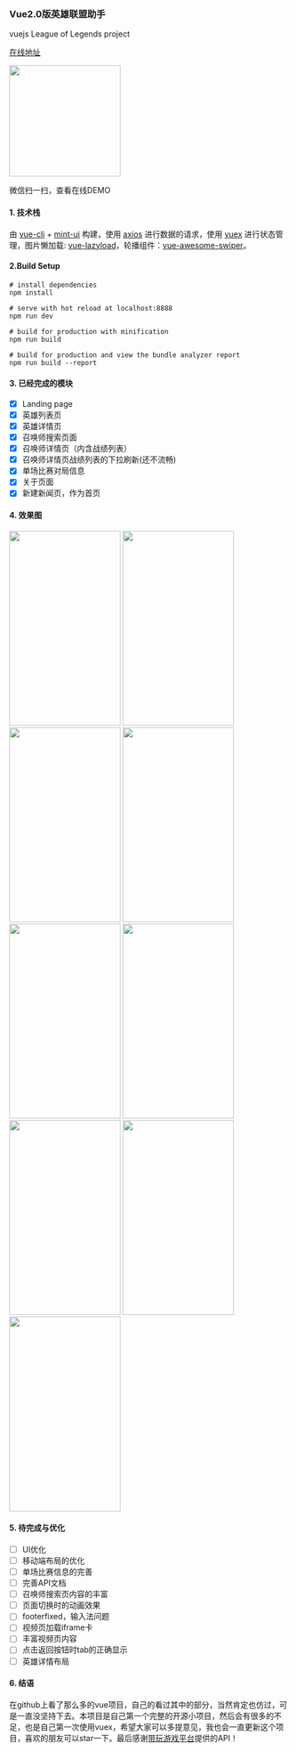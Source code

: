 ### Vue2.0版英雄联盟助手

vuejs League of Legends  project


[在线地址](http://omeme.me/demos/lol/)
<p><img src="http://o9xap42x4.bkt.clouddn.com/lol.png" width="200" height="200"/></p>
<p>微信扫一扫，查看在线DEMO</p>


#### 1. 技术栈

由 [vue-cli](https://github.com/vuejs/vue-cli) + [mint-ui](https://github.com/ElemeFE/mint-ui) 构建，使用 [axios](https://github.com/mzabriskie/axios) 进行数据的请求，使用 [vuex](https://github.com/vuejs/vuex) 进行状态管理，图片懒加载: [vue-lazyload](https://github.com/hilongjw/vue-lazyload)，轮播组件：[vue-awesome-swiper](https://github.com/surmon-china/vue-awesome-swiper)。


#### 2.Build Setup

	
	# install dependencies
	npm install

	# serve with hot reload at localhost:8888
	npm run dev
	
	# build for production with minification
	npm run build

	# build for production and view the bundle analyzer report
	npm run build --report
	
#### 3. 已经完成的模块

- [x] Landing page
- [x] 英雄列表页
- [x] 英雄详情页
- [x] 召唤师搜索页面
- [x] 召唤师详情页（内含战绩列表）
- [x] 召唤师详情页战绩列表的下拉刷新(还不流畅)
- [x] 单场比赛对局信息
- [x] 关于页面
- [x] 新建新闻页，作为首页

#### 4. 效果图

<img src="http://o9xap42x4.bkt.clouddn.com/landing.png" width="200" height="350"/>
<img src="http://o9xap42x4.bkt.clouddn.com/news.png" width="200" height="350"/>
<img src="http://o9xap42x4.bkt.clouddn.com/w2.png" width="200" height="350"/>
<img src="http://o9xap42x4.bkt.clouddn.com/w3.png" width="200" height="350"/>
<img src="http://o9xap42x4.bkt.clouddn.com/w4.png" width="200" height="350"/>
<img src="http://o9xap42x4.bkt.clouddn.com/w5.png" width="200" height="350"/>
<img src="http://o9xap42x4.bkt.clouddn.com/w6.png" width="200" height="350"/>
<img src="http://o9xap42x4.bkt.clouddn.com/w7.png" width="200" height="350"/>
<img src="http://o9xap42x4.bkt.clouddn.com/w8.png" width="200" height="350"/>

#### 5. 待完成与优化

- [ ] UI优化
- [ ] 移动端布局的优化
- [ ] 单场比赛信息的完善
- [ ] 完善API文档
- [ ] 召唤师搜索页内容的丰富
- [ ] 页面切换时的动画效果
- [ ] footerfixed，输入法问题
- [ ] 视频页加载iframe卡
- [ ] 丰富视频页内容
- [ ] 点击返回按钮时tab的正确显示
- [ ] 英雄详情布局

#### 6. 结语

在github上看了那么多的vue项目，自己的看过其中的部分，当然肯定也仿过，可是一直没坚持下去。本项目是自己第一个完整的开源小项目，然后会有很多的不足，也是自己第一次使用vuex，希望大家可以多提意见，我也会一直更新这个项目，喜欢的朋友可以star一下。最后感谢[带玩游戏平台](http://www.games-cube.com/)提供的API！


	